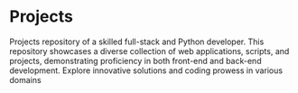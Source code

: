 # Projects
Projects repository of a skilled full-stack and Python developer. This repository showcases a diverse collection of web applications, scripts, and projects, demonstrating proficiency in both front-end and back-end development. Explore innovative solutions and coding prowess in various domains
